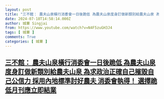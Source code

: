 ```yaml
---
layout: post
title: "三不館： 農夫山泉橫行消委會一日後跪低 為農夫山泉度身訂做新類別給農夫山泉 為求政治正確自己摧毀自己公信力 採用內地標準討好農夫 消委會執得！ 選擇跪低月刊應立即結業"
date: 2024-07-18T14:58:14.000Z
author: 城寨 Singjai
from: https://www.youtube.com/watch?v=N4F5zuGH3J4
tags: [ 城寨 ]
comments: True
categories: [ 城寨 ]
---
```

<!--1721314694000-->
[三不館： 農夫山泉橫行消委會一日後跪低 為農夫山泉度身訂做新類別給農夫山泉 為求政治正確自己摧毀自己公信力 採用內地標準討好農夫 消委會執得！ 選擇跪低月刊應立即結業](https://www.youtube.com/watch?v=N4F5zuGH3J4)
------

<div>

</div>
